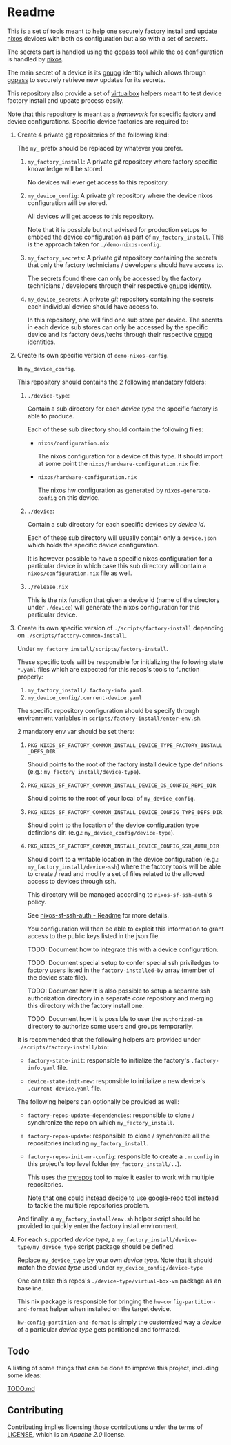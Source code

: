 Readme
======

This is a set of tools meant to help one securely factory install and update
[nixos] devices with both os configuration but also with a set of *secrets*.

The secrets part is handled using the [gopass] tool while the os configuration
is handled by [nixos].

The main secret of a device is its [gnupg] identity which allows through
[gopass] to securely retrieve new updates for its secrets.

This repository also provide a set of [virtualbox] helpers meant to test
device factory install and update process easily.

Note that this repository is meant as a *framework* for specific factory and
device configurations. Specific device factories are required to:

 1. Create 4 private [git] repositories of the following kind:

    The `my_` prefix should be replaced by whatever you prefer.

     1. `my_factory_install`: A private *git* repository where factory specific
        knownledge will be stored.

        No devices will ever get access to this repository.

     2. `my_device_config`: A private *git* repository where the device nixos
        configuration will be stored.

        All devices will get access to this repository.

        Note that it is possible but not advised for production setups to embbed
        the device configuration as part of `my_factory_install`. This is the
        approach taken for `./demo-nixos-config`.

     3. `my_factory_secrets`: A private *git* repository containing the secrets
        that only the factory technicians / developers should have access to.

        The secrets found there can only be accessed by the factory technicians
        / developers through their respective [gnupg] identity.

     4. `my_device_secrets`: A private *git* repository containing the secrets
        each individual device should have access to.

        In this repository, one will find one sub store per device. The secrets
        in each device sub stores can only be accessed by the specific device
        and its factory devs/techs through their respective [gnupg] identities.

 2. Create its own specific version of `demo-nixos-config`.

    In `my_device_config`.

    This repository should contains the 2 following mandatory folders:

     1. `./device-type`:

        Contain a sub directory for each *device type* the specific factory is
        able to produce.

        Each of these sub directory should contain the following files:

         -  `nixos/configuration.nix`

            The nixos configuration for a device of this type. It should
            import at some point the `nixos/hardware-configuration.nix`
            file.

         -  `nixos/hardware-configuration.nix`

            The nixos hw configuration as generated by `nixos-generate-config`
            on this device.

     2. `./device`:

        Contain a sub directory for each specific devices by *device id*.

        Each of these sub directory will usually contain only a `device.json`
        which holds the specific device configuration.

        It is however possible to have a specific nixos configuration for
        a particular device in which case this sub directory will contain
        a `nixos/configuration.nix` file as well.

     3. `./release.nix`

        This is the nix function that given a device id (name of the directory
        under `./device`) will generate the nixos configuration for this
        particular device.


 3. Create its own specific version of `./scripts/factory-install` depending
    on `./scripts/factory-common-install`.

    Under `my_factory_install/scripts/factory-install`.

    These specific tools will be responsible for initializing the following
    state `*.yaml` files which are expected for this repos's tools to
    function properly:

     1. `my_factory_install/.factory-info.yaml`.
     2. `my_device_config/.current-device.yaml`

    The specific repository configuration should be specify through environment
    variables in `scripts/factory-install/enter-env.sh`.

    2 mandatory env var should be set there:

     1. `PKG_NIXOS_SF_FACTORY_COMMON_INSTALL_DEVICE_TYPE_FACTORY_INSTALL_DEFS_DIR`

        Should points to the root of the factory install device type
        definitions (e.g.: `my_factory_install/device-type`).

     2. `PKG_NIXOS_SF_FACTORY_COMMON_INSTALL_DEVICE_OS_CONFIG_REPO_DIR`

        Should points to the root of your local of `my_device_config`.

     3. `PKG_NIXOS_SF_FACTORY_COMMON_INSTALL_DEVICE_CONFIG_TYPE_DEFS_DIR`

        Should point to the location of the device configuration type defintions
        dir. (e.g.: `my_device_config/device-type`).

     4. `PKG_NIXOS_SF_FACTORY_COMMON_INSTALL_DEVICE_CONFIG_SSH_AUTH_DIR`

        Should point to a writable location in the device configuration (e.g.:
        `my_factory_install/device-ssh`) where the factory tools will
        be able to create / read and modify a set of files related to the
        allowed access to devices through ssh.

        This directory will be managed according to `nixos-sf-ssh-auth`'s policy.

        See [nixos-sf-ssh-auth - Readme](nixos-secure-factory/pkgs/tools/admin/nixos-sf-ssh-auth/README.md)
        for more details.

        You configuration will then be able to exploit this information
        to grant access to the public keys listed in the json file.

        TODO: Document how to integrate this with a device configuration.

        TODO: Document special setup to confer special ssh priviledges to
        factory users listed in the `factory-installed-by` array (member of the
        device state file).

        TODO: Document how it is also possible to setup a separate ssh
        authorization directory in a separate *core* repository and
        merging this directory with the factory install one.

        TODO: Document how it is possible to user the `authorized-on`
        directory to authorize some users and groups temporarily.


    It is recommended that the following helpers are provided under
    `./scripts/factory-install/bin`:

     -  `factory-state-init`: responsible to initialize the factory's
        `.factory-info.yaml` file.

     -  `device-state-init-new`: responsible to initialize a new device's
        `.current-device.yaml` file.

    The following helpers can optionally be provided as well:

     -  `factory-repos-update-dependencies`: responsible to clone / synchronize
        the repo on which `my_factory_install`.

     -  `factory-repos-update`: responsible to clone / synchronize all the
        repositories including `my_factory_install`.

     -  `factory-repos-init-mr-config`: responsible to create a `.mrconfig`
        in this project's top level folder (`my_factory_install/..`).

        This uses the [myrepos] tool to make it easier to work with multiple
        repositories.

        Note that one could instead decide to use [google-repo] tool instead
        to tackle the multiple repositories problem.

    And finally, a `my_factory_install/env.sh`
    helper script should be provided to quickly enter the factory install
    environment.

 4. For each supported *device type*, a `my_factory_install/device-type/my_device_type`
    script package should be defined.

    Replace `my_device_type` by your own *device type*. Note that it should match
    the *device type* used under `my_device_config/device-type`

    One can take this repos's `./device-type/virtual-box-vm` package as an baseline.

    This nix package is responsible for bringing the
    `hw-config-partition-and-format` helper when installed on the target device.

    `hw-config-partition-and-format` is simply the customized way a *device* of
    a particular *device type* gets partitioned and formated.

Todo
----

A listing of some things that can be done to improve this project, including
some ideas:

[TODO.md](./TODO.md)


[gopass]: https://github.com/gopasspw/gopass
[nixos]: https://nixos.org/
[gnupg]: https://gnupg.org/
[virtualbox]: https://www.virtualbox.org/
[git]: https://git-scm.com/
[myrepos]: https://myrepos.branchable.com/
[google-repo]: https://gerrit.googlesource.com/git-repo/


Contributing
------------

Contributing implies licensing those contributions under the terms of [LICENSE](./LICENSE), which is an *Apache 2.0* license.
